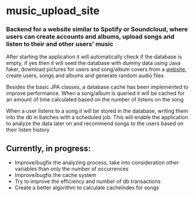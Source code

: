 # music_upload_site

### Backend for a website similar to Spotify or Soundcloud, where users can create accounts and albums, upload songs and listen to their and other users' music

After starting the application it will automatically check if the database is empty, if yes then it will seed the 
database with dummy data using Java faker, download pictures for users and song/album covers from a [website](https://picsum.photos/200), create users,
songs and albums and generate random audio files

Besides the basic JPA classes, a database cache has been implemented to improve performance. When a song/album is 
queried it will be cached for an amount of time calculated based on the number of listens on the song

When a user listens to a song it will be stored in the database, writing them into the db in batches with a scheduled job.
This will enable the application to analyze the data later on and recommend songs to the users based on their listen history

Currently, in progress:
--
- Improve/bugfix the analyzing process, take into consideration other variables than only the number of occurrences
- Improve/bugfix the cache system
- Try to improve the efficiency and number of db transactions
- Create a better algorithm to calculate cacheIndex for songs
